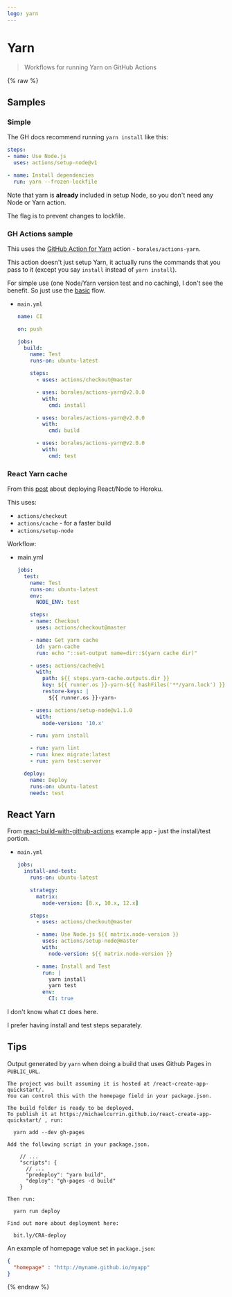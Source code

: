 ```yaml
---
logo: yarn
---
```

# Yarn
> Workflows for running Yarn on GitHub Actions

{% raw %}

## Samples

### Simple

The GH docs recommend running `yarn install` like this:

```yaml
steps:
- name: Use Node.js
  uses: actions/setup-node@v1

- name: Install dependencies
  run: yarn --frozen-lockfile
```

Note that yarn is **already** included in setup Node, so you don't need any Node or Yarn action.

The flag is to prevent changes to lockfile.


### GH Actions sample

This uses the [GitHub Action for Yarn](https://github.com/marketplace/actions/github-action-for-yarn) action - `borales/actions-yarn`.

This action doesn't just setup Yarn, it actually runs the commands that you pass to it (except you say `install` instead of `yarn install`).

For simple use (one Node/Yarn version test and no caching), I don't see the benefit. So just use the [basic](basic.md) flow.

- `main.yml`
    ```yaml
    name: CI

    on: push

    jobs:
      build:
        name: Test
        runs-on: ubuntu-latest

        steps:
          - uses: actions/checkout@master

          - uses: borales/actions-yarn@v2.0.0
            with:
              cmd: install

          - uses: borales/actions-yarn@v2.0.0
            with:
              cmd: build

          - uses: borales/actions-yarn@v2.0.0
            with:
              cmd: test
    ```

### React Yarn cache

From this [post](https://spin.atomicobject.com/2020/01/20/github-actions-react-node/) about deploying React/Node to Heroku.

This uses:

- `actions/checkout`
- `actions/cache` - for a faster build
- `actions/setup-node`

Workflow:

- main.yml
    ```yaml
    jobs:
      test:
        name: Test
        runs-on: ubuntu-latest
        env:
          NODE_ENV: test

        steps:
        - name: Checkout
          uses: actions/checkout@master

        - name: Get yarn cache
          id: yarn-cache
          run: echo "::set-output name=dir::$(yarn cache dir)"

        - uses: actions/cache@v1
          with:
            path: ${{ steps.yarn-cache.outputs.dir }}
            key: ${{ runner.os }}-yarn-${{ hashFiles('**/yarn.lock') }}
            restore-keys: |
              ${{ runner.os }}-yarn-

        - uses: actions/setup-node@v1.1.0
          with:
            node-version: '10.x'

        - run: yarn install

        - run: yarn lint
        - run: knex migrate:latest
        - run: yarn test:server

      deploy:
        name: Deploy
        runs-on: ubuntu-latest
        needs: test
    ```


## React Yarn

From [react-build-with-github-actions](https://github.com/explooosion/react-build-with-github-actions) example app - just the install/test portion.

- `main.yml`
    ```yaml
    jobs:
      install-and-test:
        runs-on: ubuntu-latest

        strategy:
          matrix:
            node-version: [8.x, 10.x, 12.x]

        steps:
          - uses: actions/checkout@master

          - name: Use Node.js ${{ matrix.node-version }}
            uses: actions/setup-node@master
            with:
              node-version: ${{ matrix.node-version }}

          - name: Install and Test
            run: |
              yarn install
              yarn test
            env:
              CI: true
    ```

I don't know what `CI` does here.

I prefer having install and test steps separately.


## Tips

Output generated by `yarn` when doing a build that uses Github Pages in `PUBLIC_URL`.

```
The project was built assuming it is hosted at /react-create-app-quickstart/.
You can control this with the homepage field in your package.json.

The build folder is ready to be deployed.
To publish it at https://michaelcurrin.github.io/react-create-app-quickstart/ , run:

  yarn add --dev gh-pages

Add the following script in your package.json.

    // ...
    "scripts": {
      // ...
      "predeploy": "yarn build",
      "deploy": "gh-pages -d build"
    }

Then run:

  yarn run deploy

Find out more about deployment here:

  bit.ly/CRA-deploy
```


An example of homepage value set in `package.json`:

```json
{
  "homepage" : "http://myname.github.io/myapp"
}
```

{% endraw %}
